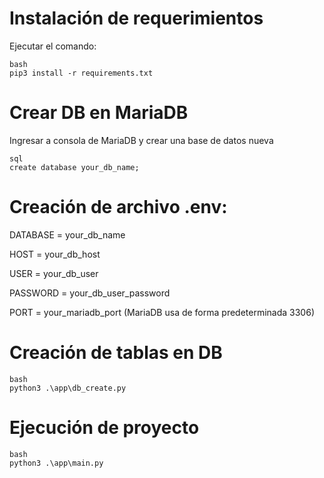 # Instalación de requerimientos

Ejecutar el comando:

```
bash
pip3 install -r requirements.txt
```


# Crear DB en MariaDB

Ingresar a consola de MariaDB y crear una base de datos nueva

```
sql
create database your_db_name;
```

# Creación de archivo .env:


DATABASE = your_db_name

HOST = your_db_host

USER = your_db_user

PASSWORD = your_db_user_password

PORT = your_mariadb_port (MariaDB usa de forma predeterminada 3306)


# Creación de tablas en DB

```
bash
python3 .\app\db_create.py
```

# Ejecución de proyecto

```
bash
python3 .\app\main.py
```